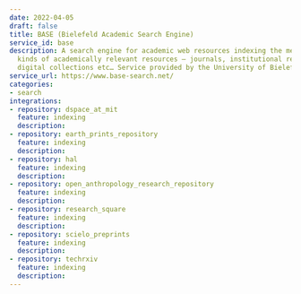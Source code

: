 ```yaml
---
date: 2022-04-05
draft: false
title: BASE (Bielefeld Academic Search Engine)
service_id: base
description: A search engine for academic web resources indexing the metadata of all
  kinds of academically relevant resources – journals, institutional repositories,
  digital collections etc… Service provided by the University of Bielefeld (Germany).
service_url: https://www.base-search.net/
categories:
- search
integrations:
- repository: dspace_at_mit
  feature: indexing
  description:
- repository: earth_prints_repository
  feature: indexing
  description:
- repository: hal
  feature: indexing
  description:
- repository: open_anthropology_research_repository
  feature: indexing
  description:
- repository: research_square
  feature: indexing
  description:
- repository: scielo_preprints
  feature: indexing
  description:
- repository: techrxiv
  feature: indexing
  description:
---
```



